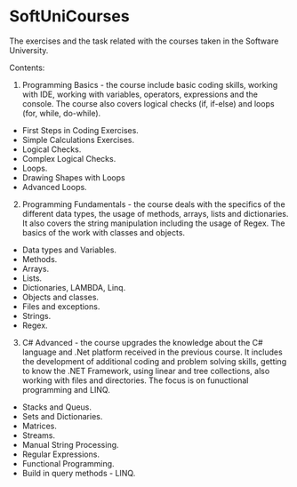 # SoftUniCourses
The exercises and the task related with the courses taken in the Software University.

Contents:
1. Programming Basics - the course include basic coding skills, working with IDE, working with variables, operators, expressions and the console. The course also covers logical checks (if, if-else) and loops (for, while, do-while).

- First Steps in Coding Exercises.<br />
- Simple Calculations Exercises.<br />
- Logical Checks.<br />
- Complex Logical Checks.<br />
- Loops.<br />
- Drawing Shapes with Loops<br />
- Advanced Loops.<br />

2. Programming Fundamentals - the course deals with the specifics of the different data types, the usage of methods, arrays, lists and dictionaries. It also covers the string manipulation including the usage of Regex. The basics of the work with classes and objects.

- Data types and Variables.<br />
- Methods.<br />
- Arrays.<br />
- Lists.<br />
- Dictionaries, LAMBDA, Linq.<br />
- Objects and classes.<br />
- Files and exceptions.<br />
- Strings.<br />
- Regex.<br />

3. C# Advanced - the course upgrades the knowledge about the C# language and .Net platform received in the previous course. It includes the development of additional coding and problem solving skills, getting to know the .NET Framework, using linear and tree collections, also working with files and directories. The focus is on funuctional programming and LINQ.

- Stacks and Queus.<br />
- Sets and Dictionaries.<br />
- Matrices.<br />
- Streams.<br />
- Manual String Processing.<br />
- Regular Expressions.<br />
- Functional Programming.<br />
- Build in query methods - LINQ.<br />
